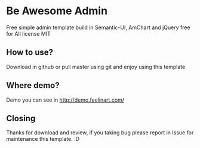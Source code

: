 # Be Awesome Admin
Free simple admin template build in Semantic-UI, AmChart and jQuery free for All license MIT

## How to use?
Download in github or pull master using git and enjoy using this template

## Where demo?
Demo you can see in http://demo.feelinart.com/

## Closing
Thanks for download and review, if you taking bug please report in Issue for maintenance this template. :D

